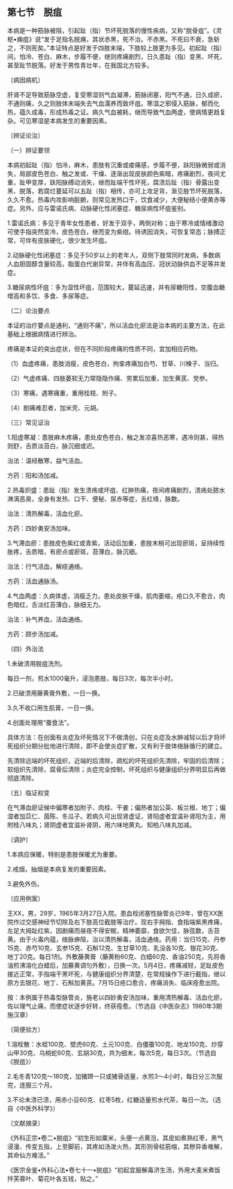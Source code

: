## 第七节　脱疽

本病是一种筋脉被阻，引起趾（指）节坏死脱落的慢性疾病，又称“脱骨疽”。《灵枢•痈疽》说“发于足指名脱痈，其状赤黑，死不治。不赤黑。不死曰不衰，急斩之，不则死矣。”本证特点是好发于四肢末端，下肢较上肢更为多见。初起趾（指）间，怕冷、苍白、麻木，步履不便，继则疼痛剧烈，日久患趾（指）变黑、坏死，甚至趾节脱落。好发于男性青壮年，在我国北方较多。

〔病因病机〕

肝肾不足导致筋脉空虚，复受寒湿则气血凝滞，筋脉闭塞，阳气不通，日久成瘀，不通则痛，久之则肢体末端失去气血濡养而致坏疽。寒湿之邪侵入筋脉，郁而化热，蕴久成毒，形成热毒之证。病久气血被耗，继而导致气血两虚，使病情更趋复杂。可见寒湿是本病发生的重要因素。

〔辨证论治〕

（一）辨证要领

本病初起趾（指）怕冷，麻木，患肢有沉重或痠痛感，步履不便，趺阳脉微弱或消失，局部皮色苍白、触之发或、干燥、逐渐出现皮肤颜色紫暗，疼痛剧烈，夜间尤重，趾甲变厚，趺阳脉搏动消失，继而趾端干性坏死，腐溃后趾（指）骨露出变黑、脱落，若腐烂蔓延可以五趾（指）相传，亦可上攻足背，渐见肢节坏死脱落，久久不愈。热毒内攻影响脏腑，则常见发热口干，饮食减少，大便秘结小便黄赤等症。另外，应与雷诺氏病、动脉硬化性闭塞症、糖尿病性坏疽鉴别。

1.雷诺氏病：多见于青年女性患者，好发于双手，两侧对称；由于寒冷或情绪激动可使手指突然变冷，皮色苍白，继而变为紫绀。待诱因消失，可恢复常态；脉搏正常，可伴有皮肤硬化，很少发生坏疽。

2.动脉硬化性闭塞症：多见于50岁以上的老年人，双侧下肢常同时发病，多数病人血胆固醇含量较高，脂蛋白代谢异常，并伴有高血压、冠状动脉供血不足等并发症。

3.糖尿病性坏疽：多为湿性坏疽，范围较大，蔓延迅速，并有尿糖阳性，空腹血糖增高和多饮、多食、多尿等症。

（二）论治要点

本证的治疗要点是通利，“通则不痛”，所以活血化瘀法是治本病的主要方法，在此基础上根据病情进行辨治。

疼痛是本证的突出症状，但在不同阶段疼痛的性质不同，宜加相应药物。

（1）血虚疼痛，患肢消瘦，皮色苍白，拘挛疼痛加白芍、甘草、川楝子、当归。

（2）气虚疼痛、四肢萎软无力常隐隐作痛、劳累后加重，加生黄芪、党参。

（3）寒痛，遇寒痛重，重用桂枝、附子。

（4）剧痛难忍者，加米壳、元胡。

（三）常见证治

1.阳虚寒凝：患肢麻木疼痛，患处皮色苍白，触之发凉喜热恶寒，遇冷则甚，得热则舒，舌质淡苔白，脉沉细或迟。

治法：温经散寒，益气活血。

方药：阳和汤加减。

2.热毒炽盛：患趾（指）发生溃疡或坏疽、红肿热痛，夜间疼痛剧烈，溃疡处脓水淋漓恶臭，全身有发热、口干、便秘、尿赤等症，舌红绛，脉数。

治法：清热解毒，活血化瘀。

方药：四妙勇安汤加味。

3.气滞血瘀：患肢皮色紫红或青紫，活动后加重，患肢末梢可出现瘀斑，呈持续性胀疼，舌质暗，有瘀点或瘀斑，苔薄白，脉沉细。

治法：行气活血，解痉通络。

方药：活血通脉汤。

4.气血两虚：久病体虚，消瘦乏力，患处皮肤干燥，肌肉萎缩，疮口久不愈合，肉色暗红，舌淡红苔薄白，脉细无力。

治法：补气养血，活血通络。

方药：顾步汤加减。

（四）外治法

1.未破溃用脱疽洗剂。

每日一剂，煎水1000毫升，浸泡患肢，每日3次，每次半小时。

2.已破溃用藤黄膏外敷，一日一换。

3.久不收口用生肌膏，一日一换。

4.创面处理用“蚕食法”。

具体方法：在创面有炎症及坏死情况下不做清创，只在炎症及水肿减轻以后才将坏死组织分期分批地进行清除，即不会使炎症扩散，又有利于肢体络脉循行的建立。

先清除远端的坏死组织，近端的后清除，疏松的坏死组织先清除，牢固的后清除；软组织先清除，腐骨后清除；炎症完全控制，坏死组织与健康组织分界明显后再做彻底清除。

（五）临证权变

在气滞血瘀证候中偏寒者加附子、肉桂、干姜；偏热者加公英、板兰根、地丁；偏湿者加苡仁、茵陈、冬瓜子。若病久可出现肾虚证，肾阳虚者宜温补肾阳为主，用附桂八味丸；肾阴虚者宜滋补肾阴，用六味地黄丸、知柏八味丸加减。

〔调护〕

1.本病应保暖，特别是患肢保暖尤为重要。

2.戒烟，抽烟是本病复发的重要因素。

3.避免外伤。

〔应用例案〕

王XX，男，29岁，1965年3月27日入院。患血栓闭塞性脉管炎已9年，曾在XX医院作过交感神经节切除及右下肢高位截肢等治疗。现右手拇指、食指端紫黑疼痛，左足大拇趾红紫，因剧痛而昼夜不得安眠，精神萎靡，食欲欠佳，脉弦数，舌苔黄。由于火毒内蕴，络脉痹阻，治以清热解毒，活血通络。药用：当归15克、丹参15克、赤芍10克、玄参15克、石斛12克、生甘草10克、乳没各10克、银花30克、地丁20克。每日1剂。外敷藤黄膏（藤黄粉60克、白蜡60克、香油250克，先将香油煎沸溶化白蜡后，加藤黄调匀外敷），日换一次。5月4日，疼痛减轻，足趾皮色接近正常，手指端干黑坏死，与健康组织分界清楚，在常规操作下进行截指，继以原方去银花、地丁、石斛加黄芪。7月15日疮口愈合，疼痛消失、临床痊愈出院。

按：本例属于热毒型脉管炎，施老以四妙勇安汤加味，重用清热解毒、活血化瘀，佐以理气止痛，而使症状逐步好转，终获痊愈。（节选自《中医杂志》1980年3期施汉章）

〔简便验方〕

1.溶栓散：水蛭100克、壁虎60克、土元100克、白僵蚕100克、地龙150克、炒穿山甲30克、乌梢蛇60克、玄胡30克，共为细末，每次5克，每日3次。（节选自《脱疽》）

2.毛冬青120克〜180克，加猪蹄一只或猪骨适量，水煎3〜4小时，每日分三次服完，连服三个月。

3.不论未溃已溃，用赤小豆60克、红枣5枚，红糖适量煎水代茶，每日一次。（选自《中医外科学》）

〔文献摘录〕

《外科正宗•卷二•脱疽》“初生形如粟米，头便一点黄泡，其皮如煮熟红枣，黑气浸漫、传变五指，上至脚前，其疼如汤泼火热，其形则骨枯筋缩，其秽异香难解，其命仙方难活。”

《医宗金鉴•外科心法•卷七十一•脱疽》“初起宜服解毒济生汤，外用大麦米煮饭拌芙蓉叶、菊花叶各五钱，贴之。”
